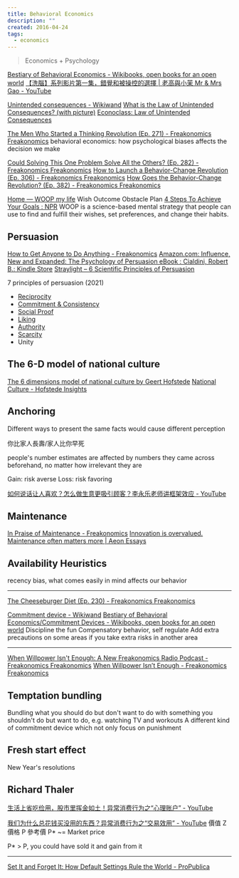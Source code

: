 ```yaml
---
title: Behavioral Economics
description: ""
created: 2016-04-24
tags:
  - economics
---
```


> Economics + Psychology

[Bestiary of Behavioral Economics - Wikibooks, open books for an open world](https://en.wikibooks.org/wiki/Bestiary_of_Behavioral_Economics)
[【洗腦】系列影片第一集，錯覺和被操控的選擇 | 老高與小茉 Mr & Mrs Gao - YouTube](https://www.youtube.com/watch?v=5S8jvUaqg-Q)

[Unintended consequences - Wikiwand](https://www.wikiwand.com/en/Unintended_consequences)
[What is the Law of Unintended Consequences? (with picture)](http://www.wisegeek.com/what-is-the-law-of-unintended-consequences.htm)
[Econoclass: Law of Unintended Consequences](http://www.econoclass.com/unintendedconsequences.html)

[The Men Who Started a Thinking Revolution (Ep. 271) - Freakonomics Freakonomics](http://freakonomics.com/podcast/men-started-thinking-revolution/)
behavioral economics: how psychological biases affects the decision we make

[Could Solving This One Problem Solve All the Others? (Ep. 282) - Freakonomics Freakonomics](http://freakonomics.com/podcast/solving-one-problem-solve-others/)
[How to Launch a Behavior-Change Revolution (Ep. 306) - Freakonomics Freakonomics](http://freakonomics.com/podcast/launch-behavior-change-revolution/)
[How Goes the Behavior-Change Revolution? (Ep. 382) - Freakonomics Freakonomics](http://freakonomics.com/podcast/live-philadelphia/)

[Home — WOOP my life](https://woopmylife.org/en/home) Wish Outcome Obstacle Plan
[4 Steps To Achieve Your Goals : NPR](https://www.npr.org/2020/08/21/904680577/you-2-0-woop-woop)
WOOP is a science-based mental strategy that people can use to find and fulfill their wishes, set preferences, and change their habits.

## Persuasion

[How to Get Anyone to Do Anything - Freakonomics](https://freakonomics.com/podcast/how-to-get-anyone-to-do-anything-ep-463/)
[Amazon.com: Influence, New and Expanded: The Psychology of Persuasion eBook : Cialdini, Robert B.: Kindle Store](https://www.amazon.com/gp/product/B08HZ57WYN/)
[Straylight – 6 Scientific Principles of Persuasion](http://straylight.se/6-scientific-principles-of-persuasion)

7 principles of persuasion (2021)

- [Reciprocity](http://straylight.se/getting-consumers-to-say-yes-reciprocity/)
- [Commitment & Consistency](https://www.straylight.se/getting-consumers-to-say-yes-commitment-consistency/)
- [Social Proof](https://www.straylight.se/getting-consumers-to-say-yes-social-proof/)
- [Liking](https://www.straylight.se/getting-consumers-to-say-yes-liking/)
- [Authority](https://www.straylight.se/getting-consumers-to-say-yes-authority/)
- [Scarcity](https://www.straylight.se/getting-consumers-to-say-yes-scarcity/)
- Unity

## The 6-D model of national culture

[The 6 dimensions model of national culture by Geert Hofstede](https://geerthofstede.com/culture-geert-hofstede-gert-jan-hofstede/6d-model-of-national-culture/)
[National Culture - Hofstede Insights](https://www.hofstede-insights.com/models/national-culture/)

## Anchoring

Different ways to present the same facts would cause different perception

你比家人長壽/家人比你早死

people's number estimates are affected by numbers they came across beforehand, no matter how irrelevant they are

Gain: risk averse
Loss: risk favoring

[如何说话让人喜欢？怎么做生意更吸引顾客？李永乐老师讲框架效应 - YouTube](https://www.youtube.com/watch?v=xlmep_us15I)

## Maintenance

[In Praise of Maintenance - Freakonomics](https://freakonomics.com/podcast/in-praise-of-maintenance/)
[Innovation is overvalued. Maintenance often matters more | Aeon Essays](https://aeon.co/essays/innovation-is-overvalued-maintenance-often-matters-more)

## Availability Heuristics

recency bias, what comes easily in mind affects our behavior

---

[The Cheeseburger Diet (Ep. 230) - Freakonomics Freakonomics](http://freakonomics.com/podcast/the-cheeseburger-diet-a-new-freakonomics-radio-podcast/)

[Commitment device - Wikiwand](https://www.wikiwand.com/en/Commitment_device)
[Bestiary of Behavioral Economics/Commitment Devices - Wikibooks, open books for an open world](https://en.wikibooks.org/wiki/Bestiary_of_Behavioral_Economics/Commitment_Devices)
Discipline the fun
Compensatory behavior, self regulate
Add extra precautions on some areas if you take extra risks in another area

---

[When Willpower Isn't Enough: A New Freakonomics Radio Podcast - Freakonomics Freakonomics](http://freakonomics.com/podcast/when-willpower-isnt-enough-a-new-freakonomics-radio-podcast/)
[When Willpower Isn’t Enough - Freakonomics Freakonomics](http://freakonomics.com/podcast/when-willpower-isnt-enough-a-freakonomics-radio-rebroadcast/)

## Temptation bundling

Bundling what you should do but don't want to do with something you shouldn't do but want to do, e.g. watching TV and workouts
A different kind of commitment device which not only focus on punishment

## Fresh start effect

New Year's resolutions

## Richard Thaler

[生活上省吃俭用，股市里挥金如土！异常消费行为之“心理账户” - YouTube](https://www.youtube.com/watch?v=U0y0jjMRmyU)

[我们为什么总花钱买没用的东西？异常消费行为之“交易效用” - YouTube](https://www.youtube.com/watch?v=bWL5NAtf_YA)
價值 Z
價格 P
參考價 P\* ~= Market price

P\* > P, you could have sold it and gain from it

---

[Set It and Forget It: How Default Settings Rule the World - ProPublica](https://www.propublica.org/article/set-it-and-forget-it-how-default-settings-rule-the-world)
